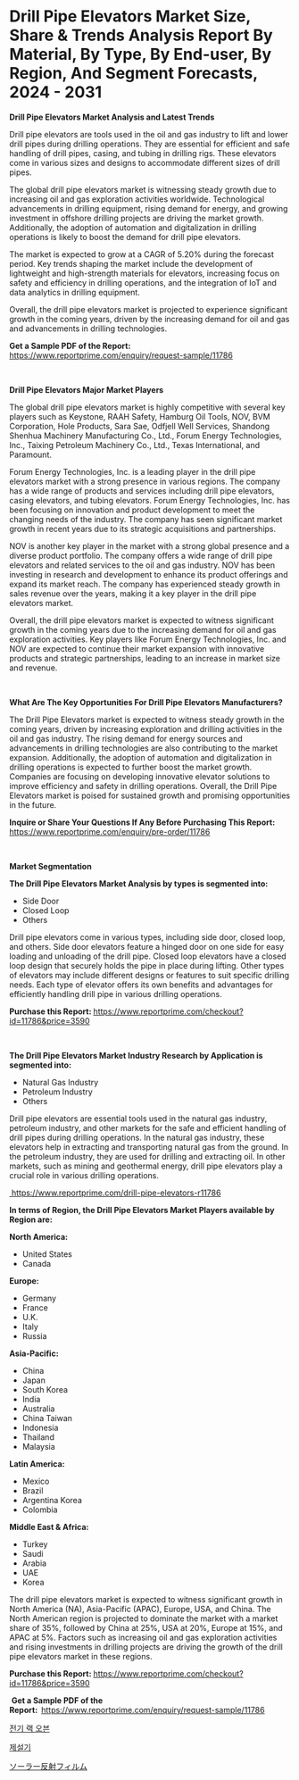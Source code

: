 <p><h1>Drill Pipe Elevators Market Size, Share & Trends Analysis Report By Material, By Type, By End-user, By Region, And Segment Forecasts, 2024 - 2031</h1></p><p><strong>Drill Pipe Elevators Market Analysis and Latest Trends</strong></p>
<p><p>Drill pipe elevators are tools used in the oil and gas industry to lift and lower drill pipes during drilling operations. They are essential for efficient and safe handling of drill pipes, casing, and tubing in drilling rigs. These elevators come in various sizes and designs to accommodate different sizes of drill pipes.</p><p>The global drill pipe elevators market is witnessing steady growth due to increasing oil and gas exploration activities worldwide. Technological advancements in drilling equipment, rising demand for energy, and growing investment in offshore drilling projects are driving the market growth. Additionally, the adoption of automation and digitalization in drilling operations is likely to boost the demand for drill pipe elevators.</p><p>The market is expected to grow at a CAGR of 5.20% during the forecast period. Key trends shaping the market include the development of lightweight and high-strength materials for elevators, increasing focus on safety and efficiency in drilling operations, and the integration of IoT and data analytics in drilling equipment.</p><p>Overall, the drill pipe elevators market is projected to experience significant growth in the coming years, driven by the increasing demand for oil and gas and advancements in drilling technologies.</p></p>
<p><strong>Get a Sample PDF of the Report:&nbsp;</strong> <a href="https://www.reportprime.com/enquiry/request-sample/11786">https://www.reportprime.com/enquiry/request-sample/11786</a></p>
<p>&nbsp;</p>
<p><strong>Drill Pipe Elevators Major Market Players</strong></p>
<p><p>The global drill pipe elevators market is highly competitive with several key players such as Keystone, RAAH Safety, Hamburg Oil Tools, NOV, BVM Corporation, Hole Products, Sara Sae, Odfjell Well Services, Shandong Shenhua Machinery Manufacturing Co., Ltd., Forum Energy Technologies, Inc., Taixing Petroleum Machinery Co., Ltd., Texas International, and Paramount.</p><p>Forum Energy Technologies, Inc. is a leading player in the drill pipe elevators market with a strong presence in various regions. The company has a wide range of products and services including drill pipe elevators, casing elevators, and tubing elevators. Forum Energy Technologies, Inc. has been focusing on innovation and product development to meet the changing needs of the industry. The company has seen significant market growth in recent years due to its strategic acquisitions and partnerships.</p><p>NOV is another key player in the market with a strong global presence and a diverse product portfolio. The company offers a wide range of drill pipe elevators and related services to the oil and gas industry. NOV has been investing in research and development to enhance its product offerings and expand its market reach. The company has experienced steady growth in sales revenue over the years, making it a key player in the drill pipe elevators market.</p><p>Overall, the drill pipe elevators market is expected to witness significant growth in the coming years due to the increasing demand for oil and gas exploration activities. Key players like Forum Energy Technologies, Inc. and NOV are expected to continue their market expansion with innovative products and strategic partnerships, leading to an increase in market size and revenue.</p></p>
<p>&nbsp;</p>
<p><strong>What Are The Key Opportunities For Drill Pipe Elevators Manufacturers?</strong></p>
<p><p>The Drill Pipe Elevators market is expected to witness steady growth in the coming years, driven by increasing exploration and drilling activities in the oil and gas industry. The rising demand for energy sources and advancements in drilling technologies are also contributing to the market expansion. Additionally, the adoption of automation and digitalization in drilling operations is expected to further boost the market growth. Companies are focusing on developing innovative elevator solutions to improve efficiency and safety in drilling operations. Overall, the Drill Pipe Elevators market is poised for sustained growth and promising opportunities in the future.</p></p>
<p><strong>Inquire or Share Your Questions If Any Before Purchasing This Report:</strong> <a href="https://www.reportprime.com/enquiry/pre-order/11786">https://www.reportprime.com/enquiry/pre-order/11786</a></p>
<p>&nbsp;</p>
<p><strong>Market Segmentation</strong></p>
<p><strong>The Drill Pipe Elevators Market Analysis by types is segmented into:</strong></p>
<p><ul><li>Side Door</li><li>Closed Loop</li><li>Others</li></ul></p>
<p><p>Drill pipe elevators come in various types, including side door, closed loop, and others. Side door elevators feature a hinged door on one side for easy loading and unloading of the drill pipe. Closed loop elevators have a closed loop design that securely holds the pipe in place during lifting. Other types of elevators may include different designs or features to suit specific drilling needs. Each type of elevator offers its own benefits and advantages for efficiently handling drill pipe in various drilling operations.</p></p>
<p><strong>Purchase this Report:&nbsp;</strong><a href="https://www.reportprime.com/checkout?id=11786&price=3590">https://www.reportprime.com/checkout?id=11786&price=3590</a></p>
<p>&nbsp;</p>
<p><strong>The Drill Pipe Elevators Market Industry Research by Application is segmented into:</strong></p>
<p><ul><li>Natural Gas Industry</li><li>Petroleum Industry</li><li>Others</li></ul></p>
<p><p>Drill pipe elevators are essential tools used in the natural gas industry, petroleum industry, and other markets for the safe and efficient handling of drill pipes during drilling operations. In the natural gas industry, these elevators help in extracting and transporting natural gas from the ground. In the petroleum industry, they are used for drilling and extracting oil. In other markets, such as mining and geothermal energy, drill pipe elevators play a crucial role in various drilling operations.</p></p>
<p><a href="https://www.reportprime.com/drill-pipe-elevators-r11786">&nbsp;https://www.reportprime.com/drill-pipe-elevators-r11786</a></p>
<p><strong>In terms of Region, the Drill Pipe Elevators Market Players available by Region are:</strong></p>
<p>
    <p> <strong> North America: </strong>
        <ul>
            <li>United States</li>
            <li>Canada</li>
        </ul>
        </p> 
    <p> <strong> Europe: </strong>
        <ul>
            <li>Germany</li>
            <li>France</li>
            <li>U.K.</li>
            <li>Italy</li>
            <li>Russia</li>
        </ul>
        </p> 
    <p> <strong> Asia-Pacific: </strong>
        <ul>
            <li>China</li>
            <li>Japan</li>
            <li>South Korea</li>
            <li>India</li>
            <li>Australia</li>
            <li>China Taiwan</li>
            <li>Indonesia</li>
            <li>Thailand</li>
            <li>Malaysia</li>
        </ul>
        </p> 
    <p> <strong> Latin America: </strong>
        <ul>
            <li>Mexico</li>
            <li>Brazil</li>
            <li>Argentina Korea</li>
            <li>Colombia</li>
        </ul>
        </p> 
    <p> <strong> Middle East & Africa: </strong>
        <ul>
            <li>Turkey</li>
            <li>Saudi</li>
            <li>Arabia</li>
            <li>UAE</li>
            <li>Korea</li>
        </ul>
    </p>
    </p>
<p><p>The drill pipe elevators market is expected to witness significant growth in North America (NA), Asia-Pacific (APAC), Europe, USA, and China. The North American region is projected to dominate the market with a market share of 35%, followed by China at 25%, USA at 20%, Europe at 15%, and APAC at 5%. Factors such as increasing oil and gas exploration activities and rising investments in drilling projects are driving the growth of the drill pipe elevators market in these regions.</p></p>
<p><strong>Purchase this Report: </strong><a href="https://www.reportprime.com/checkout?id=11786&price=3590">https://www.reportprime.com/checkout?id=11786&price=3590</a></p>
<p>&nbsp;<strong>Get a Sample PDF of the Report:&nbsp;&nbsp;</strong><a href="https://www.reportprime.com/enquiry/request-sample/11786">https://www.reportprime.com/enquiry/request-sample/11786</a></p>
<p><strong></strong></p>
<p><p><a href="https://github.com/lzrvbyqzftro57/Market-Research-Report-List-2/blob/main/921847867140.md">전기 랙 오븐</a></p><p><a href="https://medium.com/@bruceabernathy2022/%EB%88%88%EC%9D%84-%ED%8D%BC%EB%8D%94%EB%8A%94-%EC%8B%9C%EC%9E%A5%EC%9D%80-%EC%8B%9C%EC%9E%A5-%EC%A0%90%EC%9C%A0%EC%9C%A8-%EC%8B%9C%EC%9E%A5-%EB%8F%99%ED%96%A5-%EB%B0%8F-%EC%8B%9C%EC%9E%A5-%EC%84%B1%EC%9E%A5%EC%97%90-%EB%8C%80%ED%95%9C-%EC%A0%95%EB%B3%B4%EB%A5%BC-%EC%A0%9C%EA%B3%B5%ED%95%A9%EB%8B%88%EB%8B%A4-c6f03e408c5e">제설기</a></p><p><a href="https://medium.com/@idellamante2023/%E5%A4%AA%E9%99%BD%E5%8F%8D%E5%B0%84%E3%83%95%E3%82%A3%E3%83%AB%E3%83%A0%E5%B8%82%E5%A0%B4%E3%81%AE%E5%88%86%E6%9E%90-%E3%82%B0%E3%83%AD%E3%83%BC%E3%83%90%E3%83%AB%E7%94%A3%E6%A5%AD%E3%81%AE%E8%A6%8B%E9%80%9A%E3%81%97%E3%81%A8%E4%BA%88%E6%B8%AC-2024%E5%B9%B4%E3%81%8B%E3%82%892031%E5%B9%B4%E3%81%BE%E3%81%A7-6170a154f501">ソーラー反射フィルム</a></p></p>